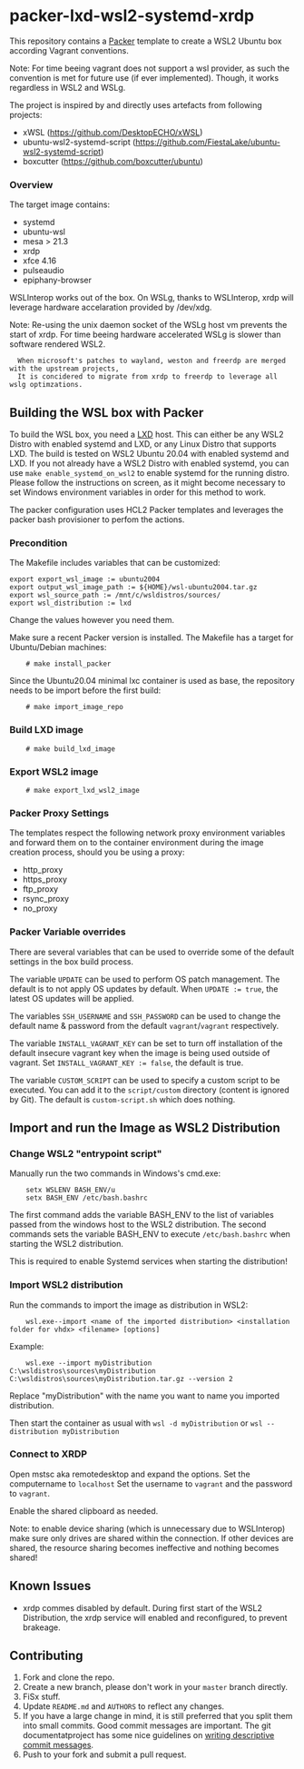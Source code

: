 # packer-lxd-wsl2-systemd-xrdp

This repository contains a [Packer](https://packer.io/) template to create a WSL2 Ubuntu box according Vagrant conventions.

Note: For time beeing vagrant does not support a wsl provider, as such the convention is met for future use (if ever implemented). Though, it works regardless in WSL2 and WSLg.

The project is inspired by and directly uses artefacts from following projects:
- xWSL (https://github.com/DesktopECHO/xWSL)
- ubuntu-wsl2-systemd-script (https://github.com/FiestaLake/ubuntu-wsl2-systemd-script)
- boxcutter (https://github.com/boxcutter/ubuntu)

### Overview

The target image contains:
- systemd
- ubuntu-wsl
- mesa > 21.3
- xrdp 
- xfce 4.16
- pulseaudio
- epiphany-browser

WSLInterop works out of the box.
On WSLg, thanks to WSLInterop, xrdp will leverage hardware accelaration provided by /dev/xdg.

Note: Re-using the unix daemon socket of the WSLg host vm prevents the start of xrdp. 
      For time beeing hardware accelerated WSLg is slower than software rendered WSL2.

      When microsoft's patches to wayland, weston and freerdp are merged with the upstream projects,
      It is concidered to migrate from xrdp to freerdp to leverage all wslg optimzations.

## Building the WSL box with Packer

To build the WSL box, you need a [LXD](https://linuxcontainers.org) host. This can either be any WSL2 Distro with enabled systemd and LXD, or any Linux Distro that supports LXD. The build is tested on WSL2 Ubuntu 20.04 with enabled systemd and LXD. If you not already have a WSL2 Distro with enabled systemd, you can use `make enable_systemd_on_wsl2` to enable systemd for the running distro. Please follow the instructions on screen, as it might become necessary to set Windows environment variables in order for this method to work.


The packer configuration uses HCL2 Packer templates and leverages the packer bash provisioner to perfom the actions.

### Precondition

The Makefile includes variables that can be customized:

```
export export_wsl_image := ubuntu2004
export output_wsl_image_path := ${HOME}/wsl-ubuntu2004.tar.gz
export wsl_source_path := /mnt/c/wsldistros/sources/
export wsl_distribution := lxd
```

Change the values however you need them.

Make sure a recent Packer version is installed. The Makefile has a target for Ubuntu/Debian machines:

```
    # make install_packer
```
Since the Ubuntu20.04 minimal lxc container is used as base, the repository needs to be import before the first build:

```
    # make import_image_repo
```

### Build LXD image

```
    # make build_lxd_image
```

### Export WSL2 image

```
    # make export_lxd_wsl2_image
```
### Packer Proxy Settings

The templates respect the following network proxy environment variables
and forward them on to the container environment during the image creation
process, should you be using a proxy:

* http_proxy
* https_proxy
* ftp_proxy
* rsync_proxy
* no_proxy

### Packer Variable overrides

There are several variables that can be used to override some of the default
settings in the box build process. 

The variable `UPDATE` can be used to perform OS patch management.  The
default is to not apply OS updates by default.  When `UPDATE := true`,
the latest OS updates will be applied.

The variables `SSH_USERNAME` and `SSH_PASSWORD` can be used to change the
 default name & password from the default `vagrant`/`vagrant` respectively.

The variable `INSTALL_VAGRANT_KEY` can be set to turn off installation of the
default insecure vagrant key when the image is being used outside of vagrant.
Set `INSTALL_VAGRANT_KEY := false`, the default is true.

The variable `CUSTOM_SCRIPT` can be used to specify a custom script
to be executed. You can add it to the `script/custom` directory (content
is ignored by Git).
The default is `custom-script.sh` which does nothing.

## Import and run the Image as WSL2 Distribution
### Change WSL2 "entrypoint script"
Manually run the two commands in Windows's cmd.exe:

```
    setx WSLENV BASH_ENV/u
    setx BASH_ENV /etc/bash.bashrc
```
The first command adds the variable BASH_ENV to the list of variables passed from the windows host to the WSL2 distribution.
The second commands sets the variable BASH_ENV to execute `/etc/bash.bashrc` when starting the WSL2 distribution.

This is required to enable Systemd services when starting the distribution!

### Import WSL2 distribution
Run the commands to import the image as distribution in WSL2:

```
    wsl.exe--import <name of the imported distribution> <installation folder for vhdx> <filename> [options]
```

Example:

```
    wsl.exe --import myDistribution  C:\wsldistros\sources\myDistribution C:\wsldistros\sources\myDistribution.tar.gz --version 2
```
Replace "myDistribution" with the name you want to name you imported distribution.

Then start the container as usual with `wsl -d myDistribution` or `wsl --distribution myDistribution`

### Connect to XRDP
Open mstsc aka remotedesktop and expand the options. Set the computername to `localhost`
Set the username to `vagrant` and the password to `vagrant`.

Enable the shared clipboard as needed.

Note: to enable device sharing (which is unnecessary due to WSLInterop) make sure only drives are shared within the connection.
If other devices are shared, the resource sharing becomes ineffective and nothing becomes shared!


## Known Issues

- xrdp commes disabled by default. During first start of the WSL2 Distribution, the xrdp service will enabled and reconfigured, to prevent brakeage.

## Contributing

1. Fork and clone the repo.
2. Create a new branch, please don't work in your `master` branch directly.
3. FiSx stuff.
4. Update `README.md` and `AUTHORS` to reflect any changes.
5. If you have a large change in mind, it is still preferred that you split them into small commits.  Good commit messages are important.  The git documentatproject has some nice guidelines on [writing descriptive commit messages](http://git-scm.com/book/ch5-2.html#Commit-Guidelines).
6. Push to your fork and submit a pull request.

